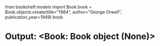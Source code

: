 from bookshelf.models import Book
book = Book.objects.create(title="1984", author="George Orwell", publication_year=1949)
book
# Output: <Book: Book object (None)>